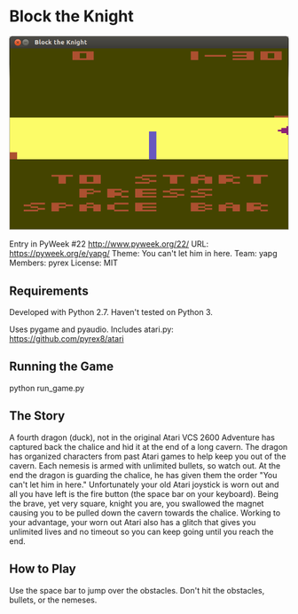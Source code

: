 Block the Knight
=================


![alt text](https://github.com/pyrex8/block_the_knight_pygame/blob/master/opening_screen.png "open screen shot")



Entry in PyWeek #22  <http://www.pyweek.org/22/>
URL: https://pyweek.org/e/yapg/
Theme: You can't let him in here.
Team: yapg
Members: pyrex
License: MIT


Requirements
------------

Developed with Python 2.7. Haven't tested on Python 3.

Uses pygame and pyaudio. Includes atari.py: https://github.com/pyrex8/atari

Running the Game
----------------

python run_game.py


The Story
---------

A fourth dragon (duck), not in the original Atari VCS 2600 Adventure has captured back the chalice and hid it at the end of a long cavern. The dragon has organized characters from past Atari games to help keep you out of the cavern. Each nemesis is armed with unlimited bullets, so watch out. At the end the dragon is guarding the chalice, he has given them the order "You can't let him in here." Unfortunately your old Atari joystick is worn out and all you have left is the fire button (the space bar on your keyboard). Being the brave, yet very square, knight you are, you swallowed the magnet causing you to be pulled down the cavern towards the chalice. Working to your advantage, your worn out Atari also has a glitch that gives you unlimited lives and no timeout so you can keep going until you reach the end.


How to Play
-----------

Use the space bar to jump over the obstacles. Don't hit the obstacles, bullets, or the nemeses.
